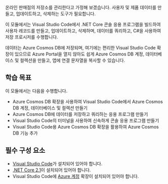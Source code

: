 온라인 판매점의 저장소를 관리한다고 가정해 보겠습니다. 사용자 및 제품 데이터를 만들고, 업데이트하고, 삭제하는 도구가 필요합니다.

이 모듈에서는 Visual Studio Code에서 .NET Core 콘솔 응용 프로그램을 빌드하여 사용자 레코드를 만들고, 업데이트하고, 삭제하며, 데이터를 쿼리하고, C#을 사용하여 저장 프로시저를 수행합니다.

데이터는 Azure Cosmos DB에 저장되며, 여기에는 편리한 Visual Studio Code 확장이 있으므로 Azure Portal을 열지 않아도 쉽게 Azure Cosmos DB 계정, 데이터베이스 및 컬렉션을 만들고, 앱에 연결 문자열을 복사할 수 있습니다.

## <a name="learning-objectives"></a>학습 목표

이 모듈에서는 다음을 수행합니다.  

- Azure Cosmos DB 확장을 사용하여 Visual Studio Code에서 Azure Cosmos DB 계정, 데이터베이스 및 컬렉션 만들기
- Azure Cosmos DB에 데이터를 저장하고 쿼리하는 응용 프로그램 만들기
- Visual Studio Code의 터미널을 사용하여 신속하게 콘솔 응용 프로그램 만들기
- Visual Studio Code용 Azure Cosmos DB 확장을 활용하여 Azure Cosmos DB 기능 추가

## <a name="prerequisites"></a>필수 구성 요소

- [Visual Studio Code](https://code.visualstudio.com/)가 설치되어 있어야 합니다.
- [.NET Core 2.1](https://www.microsoft.com/net/download)이 설치되어 있어야 합니다.
- Visual Studio Code에 [Azure 계정](https://marketplace.visualstudio.com/items?itemName=ms-vscode.azure-account) 확장이 설치되어 있어야 합니다.
